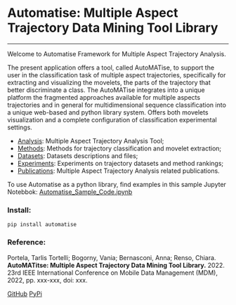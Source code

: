 # Automatise: Multiple Aspect Trajectory Data Mining Tool Library
---

Welcome to Automatise Framework for Multiple Aspect Trajectory Analysis.

The present application offers a tool, called AutoMATise, to support the user in the classification task of multiple aspect trajectories, specifically for extracting and visualizing the movelets, the parts of the trajectory that better discriminate a class. The AutoMATise integrates into a unique platform the fragmented approaches available for multiple aspects trajectories and in general for multidimensional sequence classification into a unique web-based and python library system. Offers both movelets visualization and a complete configuration of classification experimental settings.

- [Analysis](/analysis): Multiple Aspect Trajectory Analysis Tool;
- [Methods](/methods): Methods for trajectory classification and movelet extraction;
- [Datasets](/datasets): Datasets descriptions and files;
- [Experiments](/experiments): Experiments on trajectory datasets and method rankings;
- [Publications](/publications): Multiple Aspect Trajectory Analysis related publications.

To use Automatise as a python library, find examples in this sample Jupyter Notebbok: [Automatise_Sample_Code.ipynb](./assets/examples/Automatise_Sample_Code.ipynb)

### Install:

    pip install automatise

### Reference:

Portela, Tarlis Tortelli; Bogorny, Vania; Bernasconi, Anna; Renso, Chiara. **AutoMATitse: Multiple Aspect Trajectory Data Mining Tool Library.** 2022. 23rd IEEE International Conference on Mobile Data Management (MDM), 2022, pp. xxx-xxx, doi: xxx.

[GitHub](https://github.com/ttportela/automatise) [PyPi](https://pypi.org/project/automatise/)